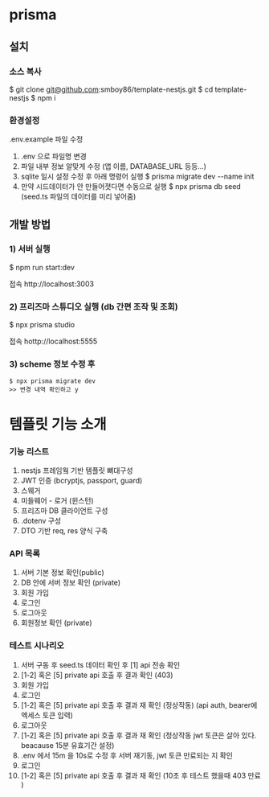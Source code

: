 # prisma

## 설치

### 소스 복사

$ git clone git@github.com:smboy86/template-nestjs.git
$ cd template-nestjs
$ npm i

### 환경설정

.env.example 파일 수정

1. .env 으로 파일명 변경
2. 파일 내부 정보 알맞게 수정 (앱 이름, DATABASE_URL 등등...)
3. sqlite 일시 설정 수정 후 아래 명령어 실행
   $ prisma migrate dev --name init
4. 만약 시드데이터가 안 만들어졋다면 수동으로 실행
   $ npx prisma db seed (seed.ts 파일의 데이터를 미리 넣어줌)

## 개발 방법

### 1) 서버 실행

$ npm run start:dev

접속 http://localhost:3003

### 2) 프리즈마 스튜디오 실행 (db 간편 조작 및 조회)

$ npx prisma studio

접속 hottp://localhost:5555

### 3) scheme 정보 수정 후

```
$ npx prisma migrate dev
>> 변경 내역 확인하고 y
```

# 템플릿 기능 소개

### 기능 리스트

1. nestjs 프레임웤 기반 템플릿 뼈대구성
2. JWT 인증 (bcryptjs, passport, guard)
3. 스웨거
4. 미들웨어 - 로거 (윈스턴)
5. 프리즈마 DB 클라이언트 구성
6. .dotenv 구성
7. DTO 기반 req, res 양식 구축

### API 목록

1. 서버 기본 정보 확인(public)
2. DB 안에 서버 정보 확인 (private)
3. 회원 가입
4. 로그인
5. 로그아웃
6. 회원정보 확인 (private)

### 테스트 시나리오

1. 서버 구동 후 seed.ts 데이터 확인 후 [1] api 전송 확인
2. [1-2] 혹은 [5] private api 호출 후 결과 확인 (403)
3. 회원 가입
4. 로그인
5. [1-2] 혹은 [5] private api 호출 후 결과 재 확인 (정상작동) (api auth, bearer에 엑세스 토큰 입력)
6. 로그아웃
7. [1-2] 혹은 [5] private api 호출 후 결과 재 확인 (정상작동 jwt 토큰은 살아 있다. beacause 15분 유효기간 설정)
8. .env 에서 15m 을 10s로 수정 후 서버 재기동, jwt 토큰 만료되는 지 확인
9. 로그인
10. [1-2] 혹은 [5] private api 호출 후 결과 재 확인 (10초 후 테스트 했을때 403 만료 )
